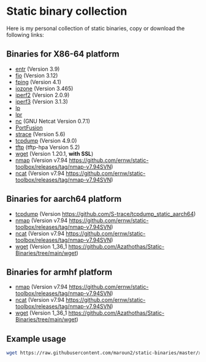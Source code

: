 
# Static binary collection

Here is my personal collection of static binaries, copy or download the following links:

## Binaries for X86-64 platform

- [entr](https://raw.githubusercontent.com/maroun2/static-binaries/master/x86-64/entr) (Version 3.9)
- [fio](https://raw.githubusercontent.com/maroun2/static-binaries/master/x86-64/fio) (Version 3.12)
- [fping](https://raw.githubusercontent.com/maroun2/static-binaries/master/x86-64/fping) (Version 4.1)
- [iozone](https://raw.githubusercontent.com/maroun2/static-binaries/master/x86-64/iozone) (Version 3.465)
- [iperf2](https://raw.githubusercontent.com/maroun2/static-binaries/master/x86-64/iperf) (Version 2.0.9)
- [iperf3](https://raw.githubusercontent.com/maroun2/static-binaries/master/x86-64/iperf) (Version 3.1.3)
- [lp](https://raw.githubusercontent.com/maroun2/static-binaries/master/x86-64/lp)
- [lpr](https://raw.githubusercontent.com/maroun2/static-binaries/master/x86-64/lpr)
- [nc](https://raw.githubusercontent.com/maroun2/static-binaries/master/x86-64/nc) (GNU Netcat Version 0.7.1)
- [PortFusion](https://raw.githubusercontent.com/maroun2/static-binaries/master/x86-64/PortFusion)
- [strace](https://raw.githubusercontent.com/maroun2/static-binaries/master/x86-64/strace) (Version 5.6)
- [tcpdump](https://raw.githubusercontent.com/maroun2/static-binaries/master/x86-64/tcpdump) (Version 4.9.0)
- [tftp](https://raw.githubusercontent.com/maroun2/static-binaries/master/x86-64/tftp) (tftp-hpa Version 5.2)
- [wget](https://raw.githubusercontent.com/maroun2/static-binaries/master/x86-64/wget) (Version 1.20.1, **with SSL**)
- [nmap](https://raw.githubusercontent.com/maroun2/static-binaries/master/x86-64/nmap) (Version v7.94 https://github.com/ernw/static-toolbox/releases/tag/nmap-v7.94SVN)
- [ncat](https://raw.githubusercontent.com/maroun2/static-binaries/master/x86-64/ncat) (Version v7.94 https://github.com/ernw/static-toolbox/releases/tag/nmap-v7.94SVN)


## Binaries for aarch64 platform

- [tcpdump](https://raw.githubusercontent.com/maroun2/static-binaries/master/aarch64/tcpdump) (Version https://github.com/S-trace/tcpdump_static_aarch64)
- [nmap](https://raw.githubusercontent.com/maroun2/static-binaries/master/aarch64/nmap) (Version v7.94 https://github.com/ernw/static-toolbox/releases/tag/nmap-v7.94SVN)
- [ncat](https://raw.githubusercontent.com/maroun2/static-binaries/master/aarch64/ncat) (Version v7.94 https://github.com/ernw/static-toolbox/releases/tag/nmap-v7.94SVN)
- [wget](https://raw.githubusercontent.com/maroun2/static-binaries/master/aarch64/wget) (Version 1_36_1 https://github.com/Azathothas/Static-Binaries/tree/main/wget)

## Binaries for armhf platform

- [nmap](https://raw.githubusercontent.com/maroun2/static-binaries/master/armhf/nmap) (Version v7.94 https://github.com/ernw/static-toolbox/releases/tag/nmap-v7.94SVN)
- [ncat](https://raw.githubusercontent.com/maroun2/static-binaries/master/armhf/ncat) (Version v7.94 https://github.com/ernw/static-toolbox/releases/tag/nmap-v7.94SVN)
- [wget](https://raw.githubusercontent.com/maroun2/static-binaries/master/armhf/wget) (Version 1_36_1 https://github.com/Azathothas/Static-Binaries/tree/main/wget)

## Example usage

```bash
wget https://raw.githubusercontent.com/maroun2/static-binaries/master/x86-64/strace -O /tmp/strace && chmod +x /tmp/strace
```

